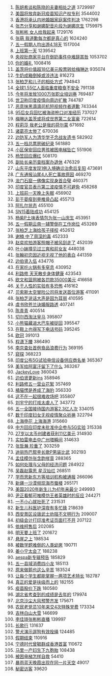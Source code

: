1. [陈妍希谈和陈晓的夫妻相处之道](https://s.weibo.com/weibo?q=%E9%99%88%E5%A6%8D%E5%B8%8C%E8%B0%88%E5%92%8C%E9%99%88%E6%99%93%E7%9A%84%E5%A4%AB%E5%A6%BB%E7%9B%B8%E5%A4%84%E4%B9%8B%E9%81%93&Refer=top) 3729997
1. [美国将放弃新冠疫苗知识产权专利](https://s.weibo.com/weibo?q=%23%E7%BE%8E%E5%9B%BD%E5%B0%86%E6%94%BE%E5%BC%83%E6%96%B0%E5%86%A0%E7%96%AB%E8%8B%97%E7%9F%A5%E8%AF%86%E4%BA%A7%E6%9D%83%E4%B8%93%E5%88%A9%23&Refer=top) 3544002
1. [香港将承认内地婚姻家庭案件判决](https://s.weibo.com/weibo?q=%23%E9%A6%99%E6%B8%AF%E5%B0%86%E6%89%BF%E8%AE%A4%E5%86%85%E5%9C%B0%E5%A9%9A%E5%A7%BB%E5%AE%B6%E5%BA%AD%E6%A1%88%E4%BB%B6%E5%88%A4%E5%86%B3%23&Refer=top) 1762298
1. [张杰分享和谢娜配音片段为谢娜庆生](https://s.weibo.com/weibo?q=%23%E5%BC%A0%E6%9D%B0%E5%88%86%E4%BA%AB%E5%92%8C%E8%B0%A2%E5%A8%9C%E9%85%8D%E9%9F%B3%E7%89%87%E6%AE%B5%E4%B8%BA%E8%B0%A2%E5%A8%9C%E5%BA%86%E7%94%9F%23&Refer=top) 1759975
1. [张彬彬 女人给我起来](https://s.weibo.com/weibo?q=%E5%BC%A0%E5%BD%AC%E5%BD%AC%20%E5%A5%B3%E4%BA%BA%E7%BB%99%E6%88%91%E8%B5%B7%E6%9D%A5&Refer=top) 1729176
1. [张萌 我道歉每次都是真心的](https://s.weibo.com/weibo?q=%E5%BC%A0%E8%90%8C%20%E6%88%91%E9%81%93%E6%AD%89%E6%AF%8F%E6%AC%A1%E9%83%BD%E6%98%AF%E7%9C%9F%E5%BF%83%E7%9A%84&Refer=top) 1624240
1. [五一假期人均出游4.18天](https://s.weibo.com/weibo?q=%23%E4%BA%94%E4%B8%80%E5%81%87%E6%9C%9F%E4%BA%BA%E5%9D%87%E5%87%BA%E6%B8%B84.18%E5%A4%A9%23&Refer=top) 1517004
1. [上班第一天](https://s.weibo.com/weibo?q=%23%E4%B8%8A%E7%8F%AD%E7%AC%AC%E4%B8%80%E5%A4%A9%23&Refer=top) 1239542
1. [央视批商家平台在倒奶事件中难辞其咎](https://s.weibo.com/weibo?q=%23%E5%A4%AE%E8%A7%86%E6%89%B9%E5%95%86%E5%AE%B6%E5%B9%B3%E5%8F%B0%E5%9C%A8%E5%80%92%E5%A5%B6%E4%BA%8B%E4%BB%B6%E4%B8%AD%E9%9A%BE%E8%BE%9E%E5%85%B6%E5%92%8E%23&Refer=top) 1053702
1. [你的婚礼](https://s.weibo.com/weibo?q=%E4%BD%A0%E7%9A%84%E5%A9%9A%E7%A4%BC&Refer=top) 1008416
1. [盖茨将价值超18亿美元股票转给梅琳达](https://s.weibo.com/weibo?q=%23%E7%9B%96%E8%8C%A8%E5%B0%86%E4%BB%B7%E5%80%BC%E8%B6%8518%E4%BA%BF%E7%BE%8E%E5%85%83%E8%82%A1%E7%A5%A8%E8%BD%AC%E7%BB%99%E6%A2%85%E7%90%B3%E8%BE%BE%23&Refer=top) 935074
1. [牛奶成箱倒掉或涉违法](https://s.weibo.com/weibo?q=%23%E7%89%9B%E5%A5%B6%E6%88%90%E7%AE%B1%E5%80%92%E6%8E%89%E6%88%96%E6%B6%89%E8%BF%9D%E6%B3%95%23&Refer=top) 816273
1. [张柏芝和儿子的相处方式](https://s.weibo.com/weibo?q=%23%E5%BC%A0%E6%9F%8F%E8%8A%9D%E5%92%8C%E5%84%BF%E5%AD%90%E7%9A%84%E7%9B%B8%E5%A4%84%E6%96%B9%E5%BC%8F%23&Refer=top) 794943
1. [全球1.55亿人面临重度粮食不安全](https://s.weibo.com/weibo?q=%23%E5%85%A8%E7%90%831.55%E4%BA%BF%E4%BA%BA%E9%9D%A2%E4%B8%B4%E9%87%8D%E5%BA%A6%E7%B2%AE%E9%A3%9F%E4%B8%8D%E5%AE%89%E5%85%A8%23&Refer=top) 791138
1. [今年将发放1000万张职业培训券](https://s.weibo.com/weibo?q=%23%E4%BB%8A%E5%B9%B4%E5%B0%86%E5%8F%91%E6%94%BE1000%E4%B8%87%E5%BC%A0%E8%81%8C%E4%B8%9A%E5%9F%B9%E8%AE%AD%E5%88%B8%23&Refer=top) 769487
1. [世卫称印度疫情向周边扩散](https://s.weibo.com/weibo?q=%23%E4%B8%96%E5%8D%AB%E7%A7%B0%E5%8D%B0%E5%BA%A6%E7%96%AB%E6%83%85%E5%90%91%E5%91%A8%E8%BE%B9%E6%89%A9%E6%95%A3%23&Refer=top) 744787
1. [恶意抹黑滴滴司机短视频作者道歉](https://s.weibo.com/weibo?q=%23%E6%81%B6%E6%84%8F%E6%8A%B9%E9%BB%91%E6%BB%B4%E6%BB%B4%E5%8F%B8%E6%9C%BA%E7%9F%AD%E8%A7%86%E9%A2%91%E4%BD%9C%E8%80%85%E9%81%93%E6%AD%89%23&Refer=top) 743344
1. [95后女兵回忆被海盗枪口对准经历](https://s.weibo.com/weibo?q=%2395%E5%90%8E%E5%A5%B3%E5%85%B5%E5%9B%9E%E5%BF%86%E8%A2%AB%E6%B5%B7%E7%9B%97%E6%9E%AA%E5%8F%A3%E5%AF%B9%E5%87%86%E7%BB%8F%E5%8E%86%23&Refer=top) 737027
1. [梅琳达盖茨或将成世界第二女富豪](https://s.weibo.com/weibo?q=%E6%A2%85%E7%90%B3%E8%BE%BE%E7%9B%96%E8%8C%A8%E6%88%96%E5%B0%86%E6%88%90%E4%B8%96%E7%95%8C%E7%AC%AC%E4%BA%8C%E5%A5%B3%E5%AF%8C%E8%B1%AA&Refer=top) 722614
1. [程莉莎 我老公是我的荷尔蒙](https://s.weibo.com/weibo?q=%E7%A8%8B%E8%8E%89%E8%8E%8E%20%E6%88%91%E8%80%81%E5%85%AC%E6%98%AF%E6%88%91%E7%9A%84%E8%8D%B7%E5%B0%94%E8%92%99&Refer=top) 671692
1. [诸葛亮太惨了](https://s.weibo.com/weibo?q=%23%E8%AF%B8%E8%91%9B%E4%BA%AE%E5%A4%AA%E6%83%A8%E4%BA%86%23&Refer=top) 670036
1. [边防军人为清华学子念战友遗书](https://s.weibo.com/weibo?q=%23%E8%BE%B9%E9%98%B2%E5%86%9B%E4%BA%BA%E4%B8%BA%E6%B8%85%E5%8D%8E%E5%AD%A6%E5%AD%90%E5%BF%B5%E6%88%98%E5%8F%8B%E9%81%97%E4%B9%A6%23&Refer=top) 582902
1. [五一档总票房破纪录](https://s.weibo.com/weibo?q=%23%E4%BA%94%E4%B8%80%E6%A1%A3%E6%80%BB%E7%A5%A8%E6%88%BF%E7%A0%B4%E7%BA%AA%E5%BD%95%23&Refer=top) 561880
1. [小区保安回应男孩被困电梯坠亡](https://s.weibo.com/weibo?q=%23%E5%B0%8F%E5%8C%BA%E4%BF%9D%E5%AE%89%E5%9B%9E%E5%BA%94%E7%94%B7%E5%AD%A9%E8%A2%AB%E5%9B%B0%E7%94%B5%E6%A2%AF%E5%9D%A0%E4%BA%A1%23&Refer=top) 551906
1. [杨笠回应爆红](https://s.weibo.com/weibo?q=%23%E6%9D%A8%E7%AC%A0%E5%9B%9E%E5%BA%94%E7%88%86%E7%BA%A2%23&Refer=top) 508170
1. [副处长亲历查档案办退休](https://s.weibo.com/weibo?q=%23%E5%89%AF%E5%A4%84%E9%95%BF%E4%BA%B2%E5%8E%86%E6%9F%A5%E6%A1%A3%E6%A1%88%E5%8A%9E%E9%80%80%E4%BC%91%23&Refer=top) 476329
1. [山东平度发现1例入境确诊治愈后复阳](https://s.weibo.com/weibo?q=%23%E5%B1%B1%E4%B8%9C%E5%B9%B3%E5%BA%A6%E5%8F%91%E7%8E%B01%E4%BE%8B%E5%85%A5%E5%A2%83%E7%A1%AE%E8%AF%8A%E6%B2%BB%E6%84%88%E5%90%8E%E5%A4%8D%E9%98%B3%23&Refer=top) 473691
1. [广东通报汕尾4人死亡事故原因](https://s.weibo.com/weibo?q=%23%E5%B9%BF%E4%B8%9C%E9%80%9A%E6%8A%A5%E6%B1%95%E5%B0%BE4%E4%BA%BA%E6%AD%BB%E4%BA%A1%E4%BA%8B%E6%95%85%E5%8E%9F%E5%9B%A0%23&Refer=top) 469270
1. [龙门石窟一佛像实现身首合璧](https://s.weibo.com/weibo?q=%23%E9%BE%99%E9%97%A8%E7%9F%B3%E7%AA%9F%E4%B8%80%E4%BD%9B%E5%83%8F%E5%AE%9E%E7%8E%B0%E8%BA%AB%E9%A6%96%E5%90%88%E7%92%A7%23&Refer=top) 460371
1. [印度官员表示第三波疫情不可避免](https://s.weibo.com/weibo?q=%23%E5%8D%B0%E5%BA%A6%E5%AE%98%E5%91%98%E8%A1%A8%E7%A4%BA%E7%AC%AC%E4%B8%89%E6%B3%A2%E7%96%AB%E6%83%85%E4%B8%8D%E5%8F%AF%E9%81%BF%E5%85%8D%23&Refer=top) 458268
1. [上班前一天晚上失眠](https://s.weibo.com/weibo?q=%E4%B8%8A%E7%8F%AD%E5%89%8D%E4%B8%80%E5%A4%A9%E6%99%9A%E4%B8%8A%E5%A4%B1%E7%9C%A0&Refer=top) 456902
1. [彭于晏瘦到脊椎骨凸起](https://s.weibo.com/weibo?q=%23%E5%BD%AD%E4%BA%8E%E6%99%8F%E7%98%A6%E5%88%B0%E8%84%8A%E6%A4%8E%E9%AA%A8%E5%87%B8%E8%B5%B7%23&Refer=top) 455713
1. [阿扎尔状态](https://s.weibo.com/weibo?q=%E9%98%BF%E6%89%8E%E5%B0%94%E7%8A%B6%E6%80%81&Refer=top) 455100
1. [SN15着陆成功](https://s.weibo.com/weibo?q=SN15%E7%9D%80%E9%99%86%E6%88%90%E5%8A%9F&Refer=top) 454125
1. [杨紫P土味表情包为张一山庆生](https://s.weibo.com/weibo?q=%E6%9D%A8%E7%B4%ABP%E5%9C%9F%E5%91%B3%E8%A1%A8%E6%83%85%E5%8C%85%E4%B8%BA%E5%BC%A0%E4%B8%80%E5%B1%B1%E5%BA%86%E7%94%9F&Refer=top) 453951
1. [五一假期云南一辅警倒在工作岗位](https://s.weibo.com/weibo?q=%23%E4%BA%94%E4%B8%80%E5%81%87%E6%9C%9F%E4%BA%91%E5%8D%97%E4%B8%80%E8%BE%85%E8%AD%A6%E5%80%92%E5%9C%A8%E5%B7%A5%E4%BD%9C%E5%B2%97%E4%BD%8D%23&Refer=top) 453269
1. [张柏芝上海给孩子择校](https://s.weibo.com/weibo?q=%E5%BC%A0%E6%9F%8F%E8%8A%9D%E4%B8%8A%E6%B5%B7%E7%BB%99%E5%AD%A9%E5%AD%90%E6%8B%A9%E6%A0%A1&Refer=top) 452612
1. [谢楠 中了周深的毒](https://s.weibo.com/weibo?q=%E8%B0%A2%E6%A5%A0%20%E4%B8%AD%E4%BA%86%E5%91%A8%E6%B7%B1%E7%9A%84%E6%AF%92&Refer=top) 452333
1. [赵奕欢拍游客照帽子被风刮走了](https://s.weibo.com/weibo?q=%E8%B5%B5%E5%A5%95%E6%AC%A2%E6%8B%8D%E6%B8%B8%E5%AE%A2%E7%85%A7%E5%B8%BD%E5%AD%90%E8%A2%AB%E9%A3%8E%E5%88%AE%E8%B5%B0%E4%BA%86&Refer=top) 452039
1. [叶小妹撞见过三爽和前女友](https://s.weibo.com/weibo?q=%23%E5%8F%B6%E5%B0%8F%E5%A6%B9%E6%92%9E%E8%A7%81%E8%BF%87%E4%B8%89%E7%88%BD%E5%92%8C%E5%89%8D%E5%A5%B3%E5%8F%8B%23&Refer=top) 448038
1. [张翰初恋因近视无视了他的表白](https://s.weibo.com/weibo?q=%23%E5%BC%A0%E7%BF%B0%E5%88%9D%E6%81%8B%E5%9B%A0%E8%BF%91%E8%A7%86%E6%97%A0%E8%A7%86%E4%BA%86%E4%BB%96%E7%9A%84%E8%A1%A8%E7%99%BD%23&Refer=top) 441359
1. [边伯贤入伍](https://s.weibo.com/weibo?q=%E8%BE%B9%E4%BC%AF%E8%B4%A4%E5%85%A5%E4%BC%8D&Refer=top) 434776
1. [在家吃火锅有多窒息](https://s.weibo.com/weibo?q=%23%E5%9C%A8%E5%AE%B6%E5%90%83%E7%81%AB%E9%94%85%E6%9C%89%E5%A4%9A%E7%AA%92%E6%81%AF%23&Refer=top) 430952
1. [利路修 天天散步身体健康](https://s.weibo.com/weibo?q=%E5%88%A9%E8%B7%AF%E4%BF%AE%20%E5%A4%A9%E5%A4%A9%E6%95%A3%E6%AD%A5%E8%BA%AB%E4%BD%93%E5%81%A5%E5%BA%B7&Refer=top) 423543
1. [欧文和篮网被各罚款35000美元](https://s.weibo.com/weibo?q=%E6%AC%A7%E6%96%87%E5%92%8C%E7%AF%AE%E7%BD%91%E8%A2%AB%E5%90%84%E7%BD%9A%E6%AC%BE35000%E7%BE%8E%E5%85%83&Refer=top) 416658
1. [关于人性的实验有多恐怖](https://s.weibo.com/weibo?q=%E5%85%B3%E4%BA%8E%E4%BA%BA%E6%80%A7%E7%9A%84%E5%AE%9E%E9%AA%8C%E6%9C%89%E5%A4%9A%E6%81%90%E6%80%96&Refer=top) 416162
1. [贝索斯太空冒险公司将发送首位游客](https://s.weibo.com/weibo?q=%E8%B4%9D%E7%B4%A2%E6%96%AF%E5%A4%AA%E7%A9%BA%E5%86%92%E9%99%A9%E5%85%AC%E5%8F%B8%E5%B0%86%E5%8F%91%E9%80%81%E9%A6%96%E4%BD%8D%E6%B8%B8%E5%AE%A2&Refer=top) 411091
1. [张柏芝说话大声是因为耳弱](https://s.weibo.com/weibo?q=%23%E5%BC%A0%E6%9F%8F%E8%8A%9D%E8%AF%B4%E8%AF%9D%E5%A4%A7%E5%A3%B0%E6%98%AF%E5%9B%A0%E4%B8%BA%E8%80%B3%E5%BC%B1%23&Refer=top) 410595
1. [虞书欣苍兰诀婚服路透](https://s.weibo.com/weibo?q=%23%E8%99%9E%E4%B9%A6%E6%AC%A3%E8%8B%8D%E5%85%B0%E8%AF%80%E5%A9%9A%E6%9C%8D%E8%B7%AF%E9%80%8F%23&Refer=top) 407241
1. [陈青青](https://s.weibo.com/weibo?q=%E9%99%88%E9%9D%92%E9%9D%92&Refer=top) 400514
1. [切尔西淘汰皇马](https://s.weibo.com/weibo?q=%E5%88%87%E5%B0%94%E8%A5%BF%E6%B7%98%E6%B1%B0%E7%9A%87%E9%A9%AC&Refer=top) 395807
1. [小熊猫藏进大巴车被捉回](https://s.weibo.com/weibo?q=%23%E5%B0%8F%E7%86%8A%E7%8C%AB%E8%97%8F%E8%BF%9B%E5%A4%A7%E5%B7%B4%E8%BD%A6%E8%A2%AB%E6%8D%89%E5%9B%9E%23&Refer=top) 395547
1. [在鞋上也得写下电话号码](https://s.weibo.com/weibo?q=%23%E5%9C%A8%E9%9E%8B%E4%B8%8A%E4%B9%9F%E5%BE%97%E5%86%99%E4%B8%8B%E7%94%B5%E8%AF%9D%E5%8F%B7%E7%A0%81%23&Refer=top) 395245
1. [欧冠](https://s.weibo.com/weibo?q=%E6%AC%A7%E5%86%A0&Refer=top) 391013
1. [程潇下腰](https://s.weibo.com/weibo?q=%23%E7%A8%8B%E6%BD%87%E4%B8%8B%E8%85%B0%23&Refer=top) 386490
1. [南京查处首例食品浪费行为](https://s.weibo.com/weibo?q=%23%E5%8D%97%E4%BA%AC%E6%9F%A5%E5%A4%84%E9%A6%96%E4%BE%8B%E9%A3%9F%E5%93%81%E6%B5%AA%E8%B4%B9%E8%A1%8C%E4%B8%BA%23&Refer=top) 369195
1. [窥探](https://s.weibo.com/weibo?q=%E7%AA%A5%E6%8E%A2&Refer=top) 368223
1. [印度公布5G试验电信设备供应商名单](https://s.weibo.com/weibo?q=%E5%8D%B0%E5%BA%A6%E5%85%AC%E5%B8%835G%E8%AF%95%E9%AA%8C%E7%94%B5%E4%BF%A1%E8%AE%BE%E5%A4%87%E4%BE%9B%E5%BA%94%E5%95%86%E5%90%8D%E5%8D%95&Refer=top) 365367
1. [美军给阿富汗留下了什么](https://s.weibo.com/weibo?q=%23%E7%BE%8E%E5%86%9B%E7%BB%99%E9%98%BF%E5%AF%8C%E6%B1%97%E7%95%99%E4%B8%8B%E4%BA%86%E4%BB%80%E4%B9%88%23&Refer=top) 363267
1. [JackeyLove](https://s.weibo.com/weibo?q=JackeyLove&Refer=top) 360043
1. [边伯贤更新ins](https://s.weibo.com/weibo?q=%23%E8%BE%B9%E4%BC%AF%E8%B4%A4%E6%9B%B4%E6%96%B0ins%23&Refer=top) 358946
1. [利路修五一营业花絮](https://s.weibo.com/weibo?q=%23%E5%88%A9%E8%B7%AF%E4%BF%AE%E4%BA%94%E4%B8%80%E8%90%A5%E4%B8%9A%E8%8A%B1%E7%B5%AE%23&Refer=top) 357469
1. [橘猫愣是养成了海豹](https://s.weibo.com/weibo?q=%23%E6%A9%98%E7%8C%AB%E6%84%A3%E6%98%AF%E5%85%BB%E6%88%90%E4%BA%86%E6%B5%B7%E8%B1%B9%23&Refer=top) 356330
1. [这不在一起很难收场吧](https://s.weibo.com/weibo?q=%23%E8%BF%99%E4%B8%8D%E5%9C%A8%E4%B8%80%E8%B5%B7%E5%BE%88%E9%9A%BE%E6%94%B6%E5%9C%BA%E5%90%A7%23&Refer=top) 355807
1. [刘宇宁的打戏太虐人了](https://s.weibo.com/weibo?q=%23%E5%88%98%E5%AE%87%E5%AE%81%E7%9A%84%E6%89%93%E6%88%8F%E5%A4%AA%E8%99%90%E4%BA%BA%E4%BA%86%23&Refer=top) 343772
1. [五一全国接待国内游客2.3亿人次](https://s.weibo.com/weibo?q=%23%E4%BA%94%E4%B8%80%E5%85%A8%E5%9B%BD%E6%8E%A5%E5%BE%85%E5%9B%BD%E5%86%85%E6%B8%B8%E5%AE%A22.3%E4%BA%BF%E4%BA%BA%E6%AC%A1%23&Refer=top) 334015
1. [数千印度妇女无视疫情聚众祈祷](https://s.weibo.com/weibo?q=%E6%95%B0%E5%8D%83%E5%8D%B0%E5%BA%A6%E5%A6%87%E5%A5%B3%E6%97%A0%E8%A7%86%E7%96%AB%E6%83%85%E8%81%9A%E4%BC%97%E7%A5%88%E7%A5%B7&Refer=top) 322794
1. [上海申花 上海海港](https://s.weibo.com/weibo?q=%E4%B8%8A%E6%B5%B7%E7%94%B3%E8%8A%B1%20%E4%B8%8A%E6%B5%B7%E6%B5%B7%E6%B8%AF&Refer=top) 315660
1. [中方回应印度未批准中企参与5G实验](https://s.weibo.com/weibo?q=%23%E4%B8%AD%E6%96%B9%E5%9B%9E%E5%BA%94%E5%8D%B0%E5%BA%A6%E6%9C%AA%E6%89%B9%E5%87%86%E4%B8%AD%E4%BC%81%E5%8F%82%E4%B8%8E5G%E5%AE%9E%E9%AA%8C%23&Refer=top) 315338
1. [27岁以太币创建者获利11亿美元](https://s.weibo.com/weibo?q=27%E5%B2%81%E4%BB%A5%E5%A4%AA%E5%B8%81%E5%88%9B%E5%BB%BA%E8%80%85%E8%8E%B7%E5%88%A911%E4%BA%BF%E7%BE%8E%E5%85%83&Refer=top) 314930
1. [实拍雷电击中广州塔瞬间](https://s.weibo.com/weibo?q=%E5%AE%9E%E6%8B%8D%E9%9B%B7%E7%94%B5%E5%87%BB%E4%B8%AD%E5%B9%BF%E5%B7%9E%E5%A1%94%E7%9E%AC%E9%97%B4&Refer=top) 314633
1. [张哲瀚 珍重了](https://s.weibo.com/weibo?q=%E5%BC%A0%E5%93%B2%E7%80%9A%20%E7%8F%8D%E9%87%8D%E4%BA%86&Refer=top) 303259
1. [迪丽热巴帮李长歌P男装比武](https://s.weibo.com/weibo?q=%E8%BF%AA%E4%B8%BD%E7%83%AD%E5%B7%B4%E5%B8%AE%E6%9D%8E%E9%95%BF%E6%AD%8CP%E7%94%B7%E8%A3%85%E6%AF%94%E6%AD%A6&Refer=top) 302193
1. [孟佳模仿张含韵嗲音](https://s.weibo.com/weibo?q=%23%E5%AD%9F%E4%BD%B3%E6%A8%A1%E4%BB%BF%E5%BC%A0%E5%90%AB%E9%9F%B5%E5%97%B2%E9%9F%B3%23&Refer=top) 288365
1. [如何处理与父母的经济问题](https://s.weibo.com/weibo?q=%E5%A6%82%E4%BD%95%E5%A4%84%E7%90%86%E4%B8%8E%E7%88%B6%E6%AF%8D%E7%9A%84%E7%BB%8F%E6%B5%8E%E9%97%AE%E9%A2%98&Refer=top) 284922
1. [吴磊赵露思 星汉灿烂](https://s.weibo.com/weibo?q=%E5%90%B4%E7%A3%8A%E8%B5%B5%E9%9C%B2%E6%80%9D%20%E6%98%9F%E6%B1%89%E7%81%BF%E7%83%82&Refer=top) 268511
1. [学而思新东方等培训机构被通报](https://s.weibo.com/weibo?q=%23%E5%AD%A6%E8%80%8C%E6%80%9D%E6%96%B0%E4%B8%9C%E6%96%B9%E7%AD%89%E5%9F%B9%E8%AE%AD%E6%9C%BA%E6%9E%84%E8%A2%AB%E9%80%9A%E6%8A%A5%23&Refer=top) 266096
1. [新疆一沙漠频现海市蜃楼](https://s.weibo.com/weibo?q=%23%E6%96%B0%E7%96%86%E4%B8%80%E6%B2%99%E6%BC%A0%E9%A2%91%E7%8E%B0%E6%B5%B7%E5%B8%82%E8%9C%83%E6%A5%BC%23&Refer=top) 265171
1. [美国2020年新生儿为41年来最少](https://s.weibo.com/weibo?q=%23%E7%BE%8E%E5%9B%BD2020%E5%B9%B4%E6%96%B0%E7%94%9F%E5%84%BF%E4%B8%BA41%E5%B9%B4%E6%9D%A5%E6%9C%80%E5%B0%91%23&Refer=top) 249993
1. [尹正看郁可唯模仿王者英雄时的反应](https://s.weibo.com/weibo?q=%23%E5%B0%B9%E6%AD%A3%E7%9C%8B%E9%83%81%E5%8F%AF%E5%94%AF%E6%A8%A1%E4%BB%BF%E7%8E%8B%E8%80%85%E8%8B%B1%E9%9B%84%E6%97%B6%E7%9A%84%E5%8F%8D%E5%BA%94%23&Refer=top) 244271
1. [一不小心就社死了](https://s.weibo.com/weibo?q=%E4%B8%80%E4%B8%8D%E5%B0%8F%E5%BF%83%E5%B0%B1%E7%A4%BE%E6%AD%BB%E4%BA%86&Refer=top) 231531
1. [新生儿科医护深夜有多忙碌](https://s.weibo.com/weibo?q=%23%E6%96%B0%E7%94%9F%E5%84%BF%E7%A7%91%E5%8C%BB%E6%8A%A4%E6%B7%B1%E5%A4%9C%E6%9C%89%E5%A4%9A%E5%BF%99%E7%A2%8C%23&Refer=top) 218639
1. [西安景区设唐武士劝阻不文明行为](https://s.weibo.com/weibo?q=%E8%A5%BF%E5%AE%89%E6%99%AF%E5%8C%BA%E8%AE%BE%E5%94%90%E6%AD%A6%E5%A3%AB%E5%8A%9D%E9%98%BB%E4%B8%8D%E6%96%87%E6%98%8E%E8%A1%8C%E4%B8%BA&Refer=top) 209007
1. [初级会计打印准考证页面打不开](https://s.weibo.com/weibo?q=%E5%88%9D%E7%BA%A7%E4%BC%9A%E8%AE%A1%E6%89%93%E5%8D%B0%E5%87%86%E8%80%83%E8%AF%81%E9%A1%B5%E9%9D%A2%E6%89%93%E4%B8%8D%E5%BC%80&Refer=top) 207122
1. [依维柯售后](https://s.weibo.com/weibo?q=%23%E4%BE%9D%E7%BB%B4%E6%9F%AF%E5%94%AE%E5%90%8E%23&Refer=top) 202085
1. [明天要上班了](https://s.weibo.com/weibo?q=%23%E6%98%8E%E5%A4%A9%E8%A6%81%E4%B8%8A%E7%8F%AD%E4%BA%86%23&Refer=top) 201672
1. [悬崖之上](https://s.weibo.com/weibo?q=%E6%82%AC%E5%B4%96%E4%B9%8B%E4%B8%8A&Refer=top) 198534
1. [被数学题难倒的人类幼崽](https://s.weibo.com/weibo?q=%23%E8%A2%AB%E6%95%B0%E5%AD%A6%E9%A2%98%E9%9A%BE%E5%80%92%E7%9A%84%E4%BA%BA%E7%B1%BB%E5%B9%BC%E5%B4%BD%23&Refer=top) 190711
1. [姜小宁太会了](https://s.weibo.com/weibo?q=%23%E5%A7%9C%E5%B0%8F%E5%AE%81%E5%A4%AA%E4%BC%9A%E4%BA%86%23&Refer=top) 188238
1. [aespa新专辑预告](https://s.weibo.com/weibo?q=aespa%E6%96%B0%E4%B8%93%E8%BE%91%E9%A2%84%E5%91%8A&Refer=top) 185829
1. [五一县域消费四小龙](https://s.weibo.com/weibo?q=%23%E4%BA%94%E4%B8%80%E5%8E%BF%E5%9F%9F%E6%B6%88%E8%B4%B9%E5%9B%9B%E5%B0%8F%E9%BE%99%23&Refer=top) 185113
1. [原来做鹅也这么辛苦](https://s.weibo.com/weibo?q=%23%E5%8E%9F%E6%9D%A5%E5%81%9A%E9%B9%85%E4%B9%9F%E8%BF%99%E4%B9%88%E8%BE%9B%E8%8B%A6%23&Refer=top) 183524
1. [让每个学生都能掌握一两项艺术特长](https://s.weibo.com/weibo?q=%23%E8%AE%A9%E6%AF%8F%E4%B8%AA%E5%AD%A6%E7%94%9F%E9%83%BD%E8%83%BD%E6%8E%8C%E6%8F%A1%E4%B8%80%E4%B8%A4%E9%A1%B9%E8%89%BA%E6%9C%AF%E7%89%B9%E9%95%BF%23&Refer=top) 182787
1. [真正的爱是扶级而上的](https://s.weibo.com/weibo?q=%E7%9C%9F%E6%AD%A3%E7%9A%84%E7%88%B1%E6%98%AF%E6%89%B6%E7%BA%A7%E8%80%8C%E4%B8%8A%E7%9A%84&Refer=top) 182155
1. [疫苗股价下跌](https://s.weibo.com/weibo?q=%E7%96%AB%E8%8B%97%E8%82%A1%E4%BB%B7%E4%B8%8B%E8%B7%8C&Refer=top) 180580
1. [湖北省考查到的成绩是去年的](https://s.weibo.com/weibo?q=%E6%B9%96%E5%8C%97%E7%9C%81%E8%80%83%E6%9F%A5%E5%88%B0%E7%9A%84%E6%88%90%E7%BB%A9%E6%98%AF%E5%8E%BB%E5%B9%B4%E7%9A%84&Refer=top) 179974
1. [北京沙尘大风预警齐发](https://s.weibo.com/weibo?q=%E5%8C%97%E4%BA%AC%E6%B2%99%E5%B0%98%E5%A4%A7%E9%A3%8E%E9%A2%84%E8%AD%A6%E9%BD%90%E5%8F%91&Refer=top) 175671
1. [农民老党员10年来交4次特殊党费](https://s.weibo.com/weibo?q=%23%E5%86%9C%E6%B0%91%E8%80%81%E5%85%9A%E5%91%9810%E5%B9%B4%E6%9D%A5%E4%BA%A44%E6%AC%A1%E7%89%B9%E6%AE%8A%E5%85%9A%E8%B4%B9%23&Refer=top) 173334
1. [吉林白山大雪](https://s.weibo.com/weibo?q=%E5%90%89%E6%9E%97%E7%99%BD%E5%B1%B1%E5%A4%A7%E9%9B%AA&Refer=top) 146699
1. [李佳琦张彬彬直播](https://s.weibo.com/weibo?q=%E6%9D%8E%E4%BD%B3%E7%90%A6%E5%BC%A0%E5%BD%AC%E5%BD%AC%E7%9B%B4%E6%92%AD&Refer=top) 139997
1. [长歌行](https://s.weibo.com/weibo?q=%E9%95%BF%E6%AD%8C%E8%A1%8C&Refer=top) 131637
1. [警犬演示遛狗有效拴绳](https://s.weibo.com/weibo?q=%23%E8%AD%A6%E7%8A%AC%E6%BC%94%E7%A4%BA%E9%81%9B%E7%8B%97%E6%9C%89%E6%95%88%E6%8B%B4%E7%BB%B3%23&Refer=top) 124485
1. [假期结束](https://s.weibo.com/weibo?q=%23%E5%81%87%E6%9C%9F%E7%BB%93%E6%9D%9F%23&Refer=top) 110916
1. [宁德时代曾毓群成香港首富](https://s.weibo.com/weibo?q=%E5%AE%81%E5%BE%B7%E6%97%B6%E4%BB%A3%E6%9B%BE%E6%AF%93%E7%BE%A4%E6%88%90%E9%A6%99%E6%B8%AF%E9%A6%96%E5%AF%8C&Refer=top) 110672
1. [马里一产妇生下九胞胎](https://s.weibo.com/weibo?q=%23%E9%A9%AC%E9%87%8C%E4%B8%80%E4%BA%A7%E5%A6%87%E7%94%9F%E4%B8%8B%E4%B9%9D%E8%83%9E%E8%83%8E%23&Refer=top) 108438
1. [被困电梯怎样自救](https://s.weibo.com/weibo?q=%E8%A2%AB%E5%9B%B0%E7%94%B5%E6%A2%AF%E6%80%8E%E6%A0%B7%E8%87%AA%E6%95%91&Refer=top) 54410
1. [暴雨蓝天晚霞出现在同一片天空](https://s.weibo.com/weibo?q=%E6%9A%B4%E9%9B%A8%E8%93%9D%E5%A4%A9%E6%99%9A%E9%9C%9E%E5%87%BA%E7%8E%B0%E5%9C%A8%E5%90%8C%E4%B8%80%E7%89%87%E5%A4%A9%E7%A9%BA&Refer=top) 49017
1. [秘密访客](https://s.weibo.com/weibo?q=%E7%A7%98%E5%AF%86%E8%AE%BF%E5%AE%A2&Refer=top) 39620